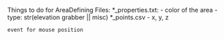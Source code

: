 Things to do for AreaDefining
    Files:
        *_properties.txt:
            - color of the area
            - type: str(elevation grabber || misc)
        *_points.csv
            - x, y, z
    
    event for mouse position
